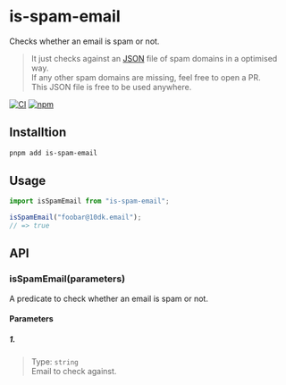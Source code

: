 # is-spam-email

Checks whether an email is spam or not.

> It just checks against an [JSON](./spam-domains.json) file of spam domains in a optimised way. \
> If any other spam domains are missing, feel free to open a PR. \
> This JSON file is free to be used anywhere.

[![CI](https://github.com/rocktimsaikia/is-spam-email/actions/workflows/main.yml/badge.svg)](https://github.com/rocktimsaikia/is-spam-email/actions/workflows/main.yml) [![npm](https://img.shields.io/npm/v/is-spam-email?color=bright)](https://npmjs.com/package/is-spam-email)

## Installtion

```sh
pnpm add is-spam-email
```

## Usage

```javascript
import isSpamEmail from "is-spam-email";

isSpamEmail("foobar@10dk.email");
// => true
```

## API

### isSpamEmail(parameters)

A predicate to check whether an email is spam or not.

#### Parameters

##### 1.

> Type: `string` \
> Email to check against.
